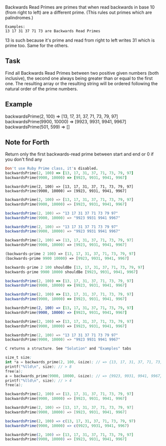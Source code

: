 Backwards Read Primes are primes that when read backwards in base 10 (from right to left) 
are a different prime. (This rules out primes which are palindromes.)
```
Examples:
13 17 31 37 71 73 are Backwards Read Primes
```
13 is such because it's prime and read from right to left writes 31 which is prime too. Same for the others.

## Task
Find all Backwards Read Primes between two positive given numbers (both inclusive), the second one always being greater than or equal to the first one. The resulting array or the resulting string will be ordered following the natural order of the prime numbers.

## Example

backwardsPrime(2, 100) => [13, 17, 31, 37, 71, 73, 79, 97] 
backwardsPrime(9900, 10000) => [9923, 9931, 9941, 9967]
backwardsPrime(501, 599) => []

## Note for Forth
Return only the first backwards-read prime between start and end
or 0 if you don't find any

```ruby
Don't use Ruby Prime class, it's disabled.
backwardsPrime(2, 100) => [13, 17, 31, 37, 71, 73, 79, 97] 
backwardsPrime(9900, 10000) => [9923, 9931, 9941, 9967]
```
```crystal
backwardsPrime(2, 100) => [13, 17, 31, 37, 71, 73, 79, 97] 
backwardsPrime(9900, 10000) => [9923, 9931, 9941, 9967]
```
```python
backwardsPrime(2, 100) => [13, 17, 31, 37, 71, 73, 79, 97] 
backwardsPrime(9900, 10000) => [9923, 9931, 9941, 9967]
```
```java
backwardsPrime(2, 100) => "13 17 31 37 71 73 79 97"
backwardsPrime(9900, 10000) => "9923 9931 9941 9967"
```
```csharp
backwardsPrime(2, 100) => "13 17 31 37 71 73 79 97"
backwardsPrime(9900, 10000) => "9923 9931 9941 9967"
```
```fsharp
backwardsPrime(2, 100) => [13, 17, 31, 37, 71, 73, 79, 97] 
backwardsPrime(9900, 10000) => [9923, 9931, 9941, 9967]
```
```clojure
(backwards-prime 2 100) => [13, 17, 31, 37, 71, 73, 79, 97] 
(backwards-prime 9900 10000) => [9923, 9931, 9941, 9967]
```
```haskell
backwards-prime 2 100 shouldBe [13, 17, 31, 37, 71, 73, 79, 97] 
backwards-prime 9900 10000 shouldBe [9923, 9931, 9941, 9967]
```
```javascript
backwardsPrime(2, 100) => [13, 17, 31, 37, 71, 73, 79, 97] 
backwardsPrime(9900, 10000) => [9923, 9931, 9941, 9967]
```
```typescript
backwardsPrime(2, 100) => [13, 17, 31, 37, 71, 73, 79, 97] 
backwardsPrime(9900, 10000) => [9923, 9931, 9941, 9967]
```
```coffeescript
backwardsPrime(2, 100) => [13, 17, 31, 37, 71, 73, 79, 97] 
backwardsPrime(9900, 10000) => [9923, 9931, 9941, 9967]
```
```php
backwardsPrime(2, 100) => [13, 17, 31, 37, 71, 73, 79, 97] 
backwardsPrime(9900, 10000) => [9923, 9931, 9941, 9967]
```
```cpp
backwardsPrime(2, 100) => "13 17 31 37 71 73 79 97"
backwardsPrime(9900, 10000) => "9923 9931 9941 9967"
```
```c
C returns a structure. See "Solution" and "Examples" tabs
```
```nasm
size_t size;
int *a = backwards_prime(2, 100, &size); // => {13, 17, 31, 37, 71, 73, 79, 97}
printf("%lld\n", size); // > 8
free(a);
a = backwards_prime(9900, 10000, &size); // => {9923, 9931, 9941, 9967}
printf("%lld\n", size); // > 4
free(a);
```
```rust
backwardsPrime(2, 100) => [13, 17, 31, 37, 71, 73, 79, 97] 
backwardsPrime(9900, 10000) => [9923, 9931, 9941, 9967]
```
```swift
backwardsPrime(2, 100) => [13, 17, 31, 37, 71, 73, 79, 97] 
backwardsPrime(9900, 10000) => [9923, 9931, 9941, 9967]
```
```r
backwardsPrime(2, 100) => c(13, 17, 31, 37, 71, 73, 79, 97)
backwardsPrime(9900, 10000) => c(9923, 9931, 9941, 9967)
```
```elixir
backwardsPrime(2, 100) => [13, 17, 31, 37, 71, 73, 79, 97] 
backwardsPrime(9900, 10000) => [9923, 9931, 9941, 9967]
```

